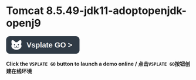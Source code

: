 # Tomcat 8.5.49-jdk11-adoptopenjdk-openj9

<a href="https://www.vsplate.com/?docker-compose=https://github.com/vsplate/dcenvs/tomcat/8.5.49-jdk11-adoptopenjdk-openj9"><img alt="VSPLATE GO" src="https://raw.githubusercontent.com/vsplate/images/master/vsgo_btn.png" width="200px"></a>

**Click the `VSPLATE GO` button to launch a demo online / 点击`VSPLATE GO`按钮创建在线环境**